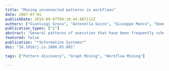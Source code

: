```yaml
---
title: "Mining unconnected patterns in workflows"
date: 2007-07-01
publishDate: 2019-09-07T09:18:44.887112Z
authors: ["Gianluigi Greco", "Antonella Guzzo", "Giuseppe Manco", "Domenico Saccà"]
publication_types: ["2"]
abstract: "General patterns of execution that have been frequently scheduled by a workflow management system provide the administrator with previously unknown, and potentially useful information, e.g., about the existence of unexpected causalities between subprocesses of a given workflow. This paper investigates the problem of mining unconnected patterns on the basis of some execution traces, i.e., of detecting sets of activities exhibiting no explicit dependency relationships that are frequently executed together. The problem is faced in the paper by proposing and analyzing two algorithms. One algorithm takes into account information about the structure of the control-flow graph only, while the other is a smart refinement where the knowledge of the frequencies of edges and activities in the traces at hand is also accounted for, by means of a sophisticated graphical analysis. Both algorithms have been implemented and integrated into a system prototype, which may profitably support the enactment phase of the workflow. The correctness of the two algorithms is formally proven, and several experiments are reported to evidence the ability of the graphical analysis to significantly improve the performances, by dramatically pruning the search space of candidate patterns."
featured: false
publication: "*Information Systems*"
doi: "10.1016/j.is.2006.05.001"

tags: ["Pattern discovery", "Graph Mining", "Workflow Mining"]

---
```


